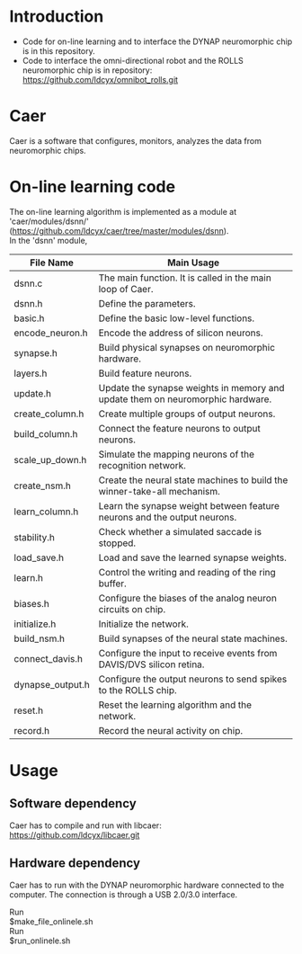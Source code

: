 # Introduction
* Code for on-line learning and to interface the DYNAP neuromorphic chip is in this repository. <br />
* Code to interface the omni-directional robot and the ROLLS neuromorphic chip is in repository:
https://github.com/ldcyx/omnibot_rolls.git

# Caer
Caer is a software that configures, monitors, analyzes the data from neuromorphic chips. 

# On-line learning code
The on-line learning algorithm is implemented as a module at 'caer/modules/dsnn/' (https://github.com/ldcyx/caer/tree/master/modules/dsnn). <br />
In the 'dsnn' module, <br />

File Name | Main Usage
------------ | -------------
dsnn.c | The main function. It is called in the main loop of Caer. 
dsnn.h | Define the parameters. 
basic.h | Define the basic low-level functions.
encode_neuron.h | Encode the address of silicon neurons.
synapse.h | Build physical synapses on neuromorphic hardware. 
layers.h | Build feature neurons. 
update.h | Update the synapse weights in memory and update them on neuromorphic hardware. 
create_column.h | Create multiple groups of output neurons. 
build_column.h | Connect the feature neurons to output neurons. 
scale_up_down.h | Simulate the mapping neurons of the recognition network. 
create_nsm.h | Create the neural state machines to build the winner-take-all mechanism. 
learn_column.h | Learn the synapse weight between feature neurons and the output neurons. 
stability.h | Check whether a simulated saccade is stopped. 
load_save.h | Load and save the learned synapse weights. 
learn.h | Control the writing and reading of the ring buffer. 
biases.h | Configure the biases of the analog neuron circuits on chip. 
initialize.h | Initialize the network. 
build_nsm.h | Build synapses of the neural state machines. 
connect_davis.h | Configure the input to receive events from DAVIS/DVS silicon retina. 
dynapse_output.h | Configure the output neurons to send spikes to the ROLLS chip. 
reset.h | Reset the learning algorithm and the network.
record.h | Record the neural activity on chip. 

# Usage

## Software dependency
Caer has to compile and run with libcaer: https://github.com/ldcyx/libcaer.git <br />

## Hardware dependency
Caer has to run with the DYNAP neuromorphic hardware connected to the computer. The connection is through a USB 2.0/3.0 interface. <br />

Run <br />
$make_file_onlinele.sh <br />
Run <br />
$run_onlinele.sh <br />
